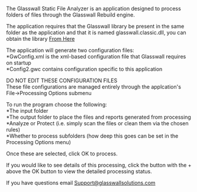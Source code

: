The Glasswall Static File Analyzer is an application designed to process folders of files through the Glasswall Rebuild engine.  
  
The application requires that the Glasswall library be present in the same folder as the application and that it is named glasswall.classic.dll, you can obtain the library [From Here](https://github.com/filetrust/Glasswall-Rebuild-SDK-Evaluation/blob/master/Windows/Library/glasswall.classic.dll)  

The application will generate two configuration files:  
*GwConfig.xml is the xml-based configuration file that Glasswall requires on startup  
*Config2.gwc contains configuration specific to this application  
  
DO NOT EDIT THESE CONFIGURATION FILES  
These file configurations are managed entirely through the applcation's File->Processing Options submenu  
  
To run the program choose the following:  
*The input folder  
*The output folder to place the files and reports generated from processing  
*Analyze or Protect (i.e. simply scan the files or clean them via the chosen rules)  
*Whether to process subfolders (how deep this goes can be set in the Processing Options menu)  
  
Once these are selected, click OK to process.  
  
If you would like to see details of this processing, click the button with the + above the OK button to view the detailed processing status.  
  
If you have questions email Support@glasswallsolutions.com
